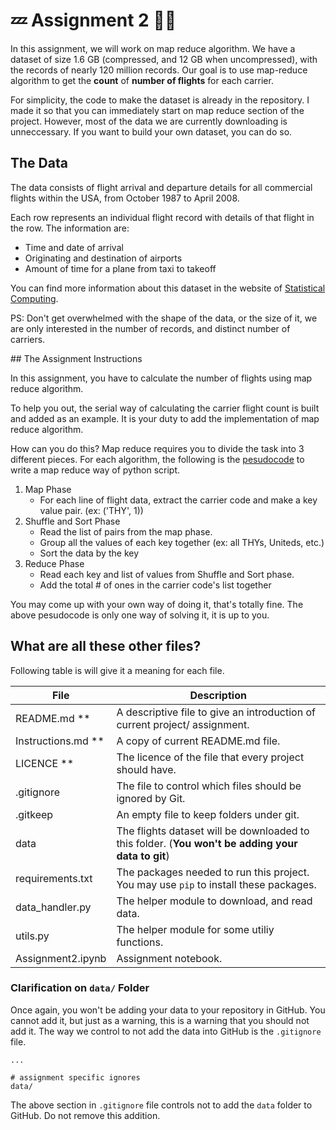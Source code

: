 # :zzz: Assignment 2 :dancers::volcano:

In this assignment, we will work on map reduce algorithm. We have a dataset of size 1.6 GB (compressed, and 12 GB when uncompressed), with the records of nearly 120 million records. Our goal is to use map-reduce algorithm to get the **count** of **number of flights** for each carrier.

For simplicity, the code to make the dataset is already in the repository. I made it so that you can immediately start on map reduce section of the project. However, most of the data we are currently downloading is unneccessary. If you want to build your own dataset, you can do so.

## The Data
The data consists of flight arrival and departure details for all commercial flights within the USA, from October 1987 to April 2008. 

Each row represents an individual flight record with details of that flight in the row. The information are:

- Time and date of arrival
- Originating and destination of airports
- Amount of time for a plane from taxi to takeoff

You can find more information about this dataset in the website of [Statistical Computing](http://stat-computing.org/dataexpo/2009/).

PS: Don't get overwhelmed with the shape of the data, or the size of it, we are only interested in the number of records, and distinct number of carriers.

## The Assignment Instructions

In this assignment, you have to calculate the number of flights using map reduce algorithm. 

To help you out, the serial way of calculating the carrier flight count is built and added as an example. It is your duty to add the implementation of map reduce algorithm. 

How can you do this? Map reduce requires you to divide the task into 3 different pieces. For each algorithm, the following is the [pesudocode](https://en.wikipedia.org/wiki/Pseudocode) to write a map reduce way of python script.

1. Map Phase
    - For each line of flight data, extract the carrier code and make a key value pair. (ex: ('THY', 1))
2. Shuffle and Sort Phase
    - Read the list of pairs from the map phase.
    - Group all the values of each key together (ex: all THYs, Uniteds, etc.)
    - Sort the data by the key
3. Reduce Phase
    - Read each key and list of values from Shuffle and Sort phase.
    - Add the total # of ones in the carrier code's list together

You may come up with your own way of doing it, that's totally fine. The above pesudocode is only one way of solving it, it is up to you.

## What are all these other files?

Following table is will give it a meaning for each file.

File                | Description 
-------             | ----------- 
README.md **        | A descriptive file to give an introduction of current project/ assignment. 
Instructions.md **  | A copy of current README.md file. 
LICENCE **          | The licence of the file that every project should have.
.gitignore          | The file to control which files should be ignored by Git.
.gitkeep            | An empty file to keep folders under git.
data                | The flights dataset will be downloaded to this folder. (**You won't be adding your data to git**)
requirements.txt    | The packages needed to run this project. You may use `pip` to install these packages.
data_handler.py     | The helper module to download, and read data.
utils.py            | The helper module for some utiliy functions.
Assignment2.ipynb   | Assignment notebook. 

### Clarification on `data/` Folder

Once again, you won't be adding your data to your repository in GitHub. You cannot add it, but just as a warning, this is a warning that you should not add it. The way we control to not add the data into GitHub is the `.gitignore` file. 

``` .gitignore
...

# assignment specific ignores
data/
```

The above section in `.gitignore` file controls not to add the `data` folder to GitHub. Do not remove this addition.